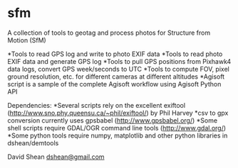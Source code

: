 sfm
===
A collection of tools to geotag and process photos for Structure from Motion (SfM)

*Tools to read GPS log and write to photo EXIF data
*Tools to read photo EXIF data and generate GPS log
*Tools to pull GPS positions from Pixhawk4 data logs, convert GPS week/seconds to UTC
*Tools to compute FOV, pixel ground resolution, etc. for different cameras at different altitudes
*Agisoft script is a sample of the complete Agisoft workflow using Agisoft Python API

Dependencies:
*Several scripts rely on the excellent exiftool (http://www.sno.phy.queensu.ca/~phil/exiftool/) by Phil Harvey
*csv to gpx conversion currently uses gpsbabel (http://www.gpsbabel.org/)
*Some shell scripts require GDAL/OGR command line tools (http://www.gdal.org/)
*Some python tools require numpy, matplotlib and other python libraries in dshean/demtools

David Shean
dshean@gmail.com
